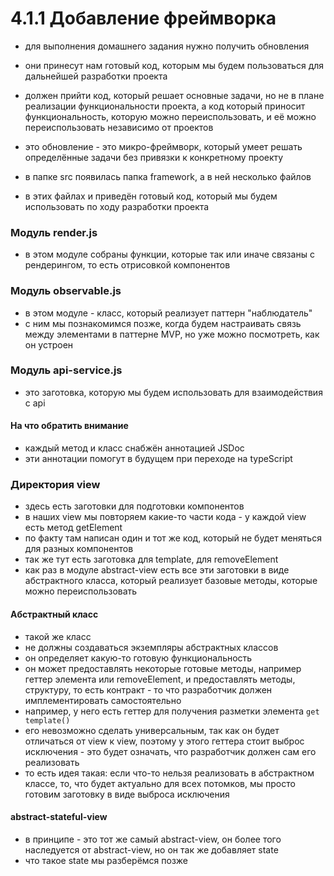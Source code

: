 # 4.1.1 Добавление фреймворка

- для выполнения домашнего задания нужно получить обновления
- они принесут нам готовый код, которым мы будем пользоваться для дальнейшей разработки проекта
- должен прийти код, который решает основные задачи, но не в плане реализации функциональности проекта, а код который приносит функциональность, которую можно переиспользовать, и её можно переиспользовать независимо от проектов
- это обновление - это микро-фреймворк, который умеет решать определённые задачи без привязки к конкретному проекту

- в папке src появилась папка framework, а в ней несколько файлов
- в этих файлах и приведён готовый код, который мы будем использовать по ходу разработки проекта

### Модуль render.js

- в этом модуле собраны функции, которые так или иначе связаны с рендерингом, то есть отрисовкой компонентов

### Модуль observable.js

- в этом модуле - класс, который реализует паттерн "наблюдатель"
- с ним мы познакомимся позже, когда будем настраивать связь между элементами в паттерне MVP, но уже можно посмотреть, как он устроен

### Модуль api-service.js

- это заготовка, которую мы будем использовать для взаимодействия с api

#### На что обратить внимание

- каждый метод и класс снабжён аннотацией JSDoc
- эти аннотации помогут в будущем при переходе на typeScript

### Директория view

- здесь есть заготовки для подготовки компонентов
- в наших view мы повторяем какие-то части кода - у каждой view есть метод getElement
- по факту там написан один и тот же код, который не будет меняться для разных компонентов
- так же тут есть заготовка для template, для removeElement
- как раз в модуле abstract-view есть все эти заготовки в виде абстрактного класса, который реализует базовые методы, которые можно переиспользовать

#### Абстрактный класс

- такой же класс
- не должны создаваться экземпляры абстрактных классов
- он определяет какую-то готовую функциональность
- он может предоставлять некоторые готовые методы, например геттер элемента или removeElement, и предоставлять методы, структуру, то есть контракт - то что разработчик должен имплементировать самостоятельно
- например, у него есть геттер для получения разметки элемента `get template()`
- его невозможно сделать универсальным, так как он будет отличаться от view к view, поэтому у этого геттера стоит выброс исключения - это будет означать, что разработчик должен сам его реализовать
- то есть идея такая: если что-то нельзя реализовать в абстрактном классе, то, что будет актуально для всех потомков, мы просто готовим заготовку в виде выброса исключения

#### abstract-stateful-view

- в принципе - это тот же самый abstract-view, он более того наследуется от abstract-view, но он так же добавляет state
- что такое state мы разберёмся позже
